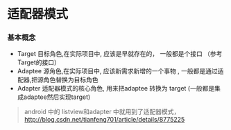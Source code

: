 # 适配器模式

### 基本概念
 * Target 目标角色,在实际项目中, 应该是早就存在的， 一般都是个接口 （参考Target的接口）
 * Adaptee 源角色,在实际项目中, 应该新需求新增的一个事物 , 一般都是通过适配器,把源角色替换为目标角色
 * Adapter 适配器模式的核心角色, 用来把adaptee 转换为 target  (一般都是集成adaptee然后实现target)

> android 中的 listview和adapter 中就用到了适配器模式，http://blog.csdn.net/tianfeng701/article/details/8775225
